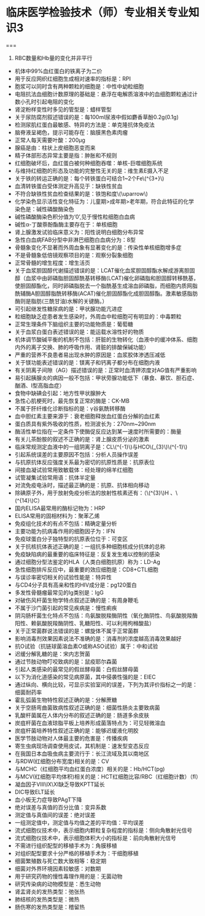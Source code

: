# 临床医学检验技术（师）专业相关专业知识3
===

1. RBC数量和Hb量的变化并非平行
- 机体中99%血红蛋白的铁离子为二价
- 用于反应网织红细胞生成相对速率的指标是：RPI
- 胞浆可以同时含有两种颗粒的细胞是：中性中幼粒细胞
- 电阻抗法血细胞计数原理的基础是：悬浮在电解质溶液中的血细胞颗粒通过计数小孔时引起电阻的变化
- 肾淀粉样变性时多见的管型是：蜡样管型
- 关于尿防腐剂叙述错误的是：每100ml尿液中假如麝香草酚0.2g(0.1g)
- 检测尿肌红蛋白最敏感、特异的方法是：单克隆抗体免疫法
- 脑脊液呈褐色，提示可能存在：脑膜黑色素肉瘤
- 正常人每天需要叶酸：200μg
- 腺癌是由：柱状上皮细胞恶变而来
- 精子体部形态异常主要是指：肿胀和不规则
- 红细胞破坏后，血红蛋白被何种细胞吞噬：单核-巨噬细胞系统
- 与维持红细胞的形态及功能的完整性无关的是：维生素E摄入不足
- 关于铁的转运正确的是：每个转铁蛋白可结合1~2个Fe\\(^{3+}\\)
- 血清转铁蛋白受体测定升高见于：缺铁性贫血
- 不符合缺铁性贫血检查结果的是：铁饱和度\\(\uparrow\\)
- 化学染色显示活性变化特征为：儿童期>成年期>老年期，符合此特征的化学染色是：碱性磷酸酶染色
- 碱性磷酸酶染色积分值为‘0’,见于慢性粒细胞白血病
- 碱性α-丁酸萘酚酯酶主要存在于：单核细胞
- 肾上腺激发试验临床意义为：阳性说明白细胞分布异常
- 急性白血病FAB分型中非淋巴细胞白血病分为：8型
- 骨髓象变化不显著而外周血象有显著变化的是：传染性单核细胞增多症
- 不是骨髓象低倍镜观察项目的是：观察分裂象细胞
- 正常骨髓的增生程度：增生活页
- 关于血浆胆固醇代谢描述错误的是：LCAT催化血浆胆固醇酯水解成游离胆固醇（血浆中由卵磷脂胆固醇酰基转移酶(LCAT)催化卵磷脂和胆固醇转移酰基，使胆固醇酯化，同时卵磷脂脱去一个脂酰基生成溶血卵磷脂，而细胞内质网脂酰辅酶A胆固醇脂酰转移酶(ACAT)催化胆固醇酯化成胆固醇酯。激素敏感脂肪酶则是脂肪(三酰甘油)水解的关键酶。）
- 可引起继发性糖尿病的是：甲状腺功能亢进症
- 粒细胞缺乏症患者发生感染时，外周血中粒细胞可有明显的：中毒颗粒
- 正常生理条件下脑组织主要的功能物质是：葡萄糖
- 关于血浆白蛋白表述错误的是：能运载水溶性好的物质
- 机体调节酸碱平衡的机制不包括：肝脏的生物转化（血液中的缓冲体系、细胞内外的离子交换、肺的呼吸作用、肾脏的排酸保碱功能）
- 严重的营养不良患者易出现水肿的原因是：血浆胶体渗透压减低
- 关于镁功能表述错误的是：镁离子和钙离子都分布在细胞内液
- 有关阴离子间隙（AG）描述错误的是：正常时血清钾浓度对AG值有严重影响
- 易引起胰腺炎的病因一般不包括：甲状旁腺功能低下（暴食、暴饮、胆石症、酗酒、I型高脂血症）
- 食物中缺碘会引起：地方性甲状腺肿大
- 急性心肌梗死时，最先恢复正常的酶是：CK-MB
- 不属于肝纤维化诊断指标的是：γ谷氨酰转移酶
- 血中胆红素主要来源于：衰老细胞释放血红蛋白分解的血红素
- 蛋白质具有紫外吸收的性质，检测波长为：270nm~290nm
- 酶活性单位指在一定条件下使酶促反应达到某一速度时所需要的：酶量
- 有关儿茶酚胺的叙述不正确的是：肾上腺皮质分泌的激素
- 临床常规测定血液中的一组阴离子是：CL\\(^{-1}\\)与HCO\\(_{3}\\)\\(^{-1}\\)
- 引起系统误差的主要原因不包括：分析人员操作误差
- 与抗原抗体反应强度关系最为密切的抗原性质是：抗原表位
- 间接血凝试验常用致敏载体：经处理的绵羊红细胞
- 试管凝集试验常用语：抗体半定量
- 对流免疫电泳时，描述最正确的是：抗原、抗体相向移动
- 除碘原子外，用于放射免疫分析法的放射性核素还有：（\\(^{3}\\)H 、\\(^{14}\\)C）
- 国内ELISA最常用的酶标记物为：HRP
- ELISA常用的固相材料为：聚苯乙烯
- 免疫组化技术的有点不包括：精确定量分析
- 主要功能为抗病毒作用的细胞因子为：IFN
- 免疫球蛋白分子独特型的抗原表位位于：可变区
- 关于抗核抗体表述正确的是：一组抗多种细胞核成分抗体的总称
- 免疫缺陷病的最重要的临床特征是：反复发生难以控制的感染
- 通过细胞分型法鉴定的HLA（人类白细胞抗原）称为：LD-Ag
- 急性细胞排斥反应中，最重要的效应细胞是：CD8+CTL细胞 
- 与误诊率密切相关的试验性能是：特异性
- 与CD4分子具有高亲和性的HIV成分是：pg120蛋白
- 多发性骨髓瘤最常见的Ig类别是：IgG
- 对破伤风杆菌生物学特点叙述正确的是：有周身鞭毛
- 不属于沙门菌引起的常见疾病是：慢性痢疾
- 阴沟肠杆菌生化特点不包括：鸟氨酸脱羧酶阴性（氧化酶阴性、鸟氨酸脱羧酶阳性、赖氨酸脱羧酶阴性、乳糖阳性、可以利用枸橼酸盐）
- 关于正常菌群说法错误的是：螺旋体不属于正常菌群
- 影响消毒剂效果因素说法不准确的是：消毒剂的浓度越高消毒效果越好
- 抗O试验（抗链球菌溶血素O或称ASO试验）属于：中和试验
- 迟缓分解乳糖的是：宋内志贺菌
- 通过节肢动物叮咬致病的是：鼠疫耶尔森菌
- 引起人类感染的最常见的假丝酵母菌：白假丝酵母菌
- 以下为消化道感染的常见病原菌，其中侵袭性强的是：EIEC
- 通过纵向、横向比较，可显示实验室间的误差，下列为其评价指标之一的是：细菌耐药率
- 霍乱弧菌生物特性叙述正确的是：分解蔗糖
- 关于空肠弯曲菌致病性叙述正确的是：细菌性肠炎主要致病菌
- 乳酸杆菌属在人体内分布的叙述正确的是：肠道多余皮肤
- 炭疽杆菌在血液琼脂平板上培养形成菌落特点为：可见轻微溶血
- 炭疽杆菌培养特性叙述正确的是：能够迟缓液化明胶
- 医学节肢动物对人体最主要的危害是：传播疾病
- 寄生虫病现场调查使用皮试，其机制是：速发型变态反应
- 在我国日本血吸虫病主要流行于：长江流域及其以南地区
- 与RDW(红细胞分布宽度)相关的是：CV
- 与MCHC（红细胞平均血红蛋白浓度）相关的是：Hb/HCT(pg)
- 与MCV(红细胞平均体积)相关的是：HCT红细胞比容/RBC（红细胞计数）（fl）
- 凝血因子VIII\IX\XI缺乏导致KPTT延长
- DIC导致ELT延长
- 血小板无力症导致PAgT下降
- 绝对误差与真值的百分比值：变异系数
- 测定值与真值间的误差：绝对误差
- 一组测定值中，测定值与均值之差的平均值：平均误差
- 流式细胞仪技术中，表示细胞内颗粒复杂程度的指标是：侧向角散射光信号
- 流式细胞仪技术中，表示细胞体积大小的指标是：前向角散射光信号
- 不需进行组织配型的移植手术为：角膜移植
- 对组织配型要求十分严格的移植手术为：干细胞移植
- 细菌繁殖数与死亡数大致相等：稳定期
- 细菌对外界环境因素较敏感：对数期
- 用于研究药物的慢性毒理作用的是：无菌动物
- 研究传染病的动物模型是：悉生动物
- 肾盂肾炎的发热类型：弛张热
- 肺结核的发热类型是：微热
- 肠伤寒的发热类型是：稽留热

















